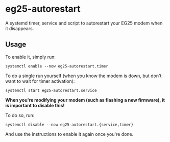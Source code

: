 # eg25-autorestart

A systemd timer, service and script to autorestart your EG25 modem when it disappears.

## Usage

To enable it, simply run:

```
systemctl enable --now eg25-autorestart.timer
```

To do a single run yourself (when you know the modem is down, but don't want to wait for timer activation):

```
systemctl start eg25-autorestart.service
```

**When you're modifying your modem (such as flashing a new firmware), it is important to disable this!**

To do so, run:

```
systemctl disable --now eg25-autorestart.{service,timer}
```

And use the instructions to enable it again once you're done.
